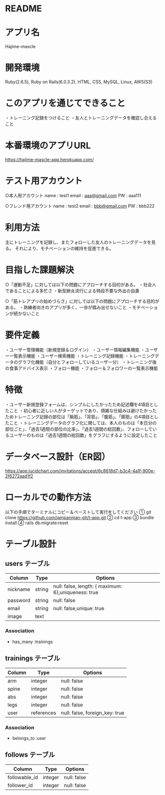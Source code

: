 # README


# アプリ名
Hajime-mascle

# 開発環境
Ruby(2.6.5), Ruby on Rails(6.0.3.2), HTML, CSS, MySQL, Linux, AWS(S3)


# このアプリを通じてできること
・トレーニング記録をつけること
・友人とトレーニングデータを確認し合えること


# 本番環境のアプリURL
https://hajime-mascle-app.herokuapp.com/


# テスト用アカウント
○本人用アカウント
name : test1
email : aaa@gmail.com
PW : aaa111

○フレンド用アカウント
name : test2
email : bbb@gmail.com
PW : bbb222


# 利用方法
主にトレーニングを記録し、またフォローした友人のトレーニングデータを見る。
それにより、モチベーションの維持を促進できる。


# 目指した課題解決
○「運動不足」に対しては以下の問題にアプローチする目的がある。
・社会人であることによる多忙さ
・新型肺炎流行による特段不要な外出の自粛

○「筋トレアプリの始めづらさ」に対しては以下の問題にアプローチする目的がある。
・熟練者向きのアプリが多く、一歩が踏み出せないこと
・モチベーションが続かないこと


# 要件定義
・ユーザー管理機能（新規登録＆ログイン）
・ユーザー情報編集機能
・ユーザー一覧表示機能
・ユーザー検索機能
・トレーニング記録機能
・トレーニングデータのグラフ化機能（自分とフォローしているユーザー分）
・トレーニング後の食事アドバイス表示
・フォロー機能
・フォロー＆フォロワーの一覧表示機能

# 特徴
・ユーザー新規登録フォームは、シンプルにしたかったため記述欄を4項目としたこと
・初心者に近しい人がターゲットであり、煩雑な仕組みは避けたかったためトレーニング記録の部位は「腕筋」、「背筋」、「腹筋」、「脚筋」の4項目としたこと
・トレーニングデータのグラフ化に関しては、本人のものは「本日分の部位ごと」、「過去1週間の部位の比率」、「過去1週間の総回数」、フォローしているユーザーのものは「過去1週間の総回数」をグラフにするように設定したこと


# データベース設計（ER図）
https://app.lucidchart.com/invitations/accept/6c8618d7-b3c4-4a1f-900e-2f6272aad1f2


# ローカルでの動作方法
以下の手順でターミナルにコピー＆ペーストして実行をしてください
① git clone https://github.com/jampanman-git/t-app.git
② cd t-app
③ bundle install
④ rails db:migrate:reset


# テーブル設計

## users テーブル

| Column      | Type   | Options     |
| ----------- | ------ | ----------- |
| nickname    | string | null: false, length: { maximum: 6},uniqueness: true |
| password    | string | null: false |
| email       | string | null: false,unique: true |
| image       | text   |             |

### Association
- has_many :trainings


## trainings テーブル

| Column       | Type       | Options     |
| ------------ | ---------- | ----------- |
| arm          | integer    | null: false |
| spine        | integer    | null: false |
| abs          | integer    | null: false |
| legs         | integer    | null: false |
| user         | references | null: false, foreign_key: true |

### Association
- belongs_to :user


## follows テーブル

| Column        | Type       | Options     |
| ------------- | -------    | ----------- |
| followable_id | integer    | null: false |
| follower_id   | integer    | null: false |

